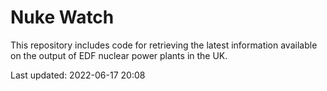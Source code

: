 # Nuke Watch

This repository includes code for retrieving the latest information available on the output of EDF nuclear power plants in the UK.

Last updated: 2022-06-17 20:08